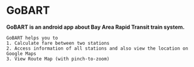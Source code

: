 # GoBART

**GoBART is an android app about Bay Area Rapid Transit train system.** 

```
GoBART helps you to 
1. Calculate fare between two stations 
2. Access information of all stations and also view the location on Google Maps
3. View Route Map (with pinch-to-zoom)
```
